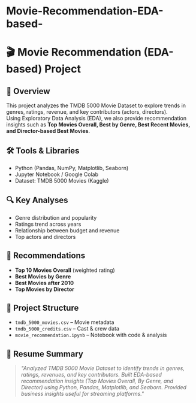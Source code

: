 # Movie-Recommendation-EDA-based-
# 🎬 Movie Recommendation (EDA-based) Project  

## 📌 Overview
This project analyzes the TMDB 5000 Movie Dataset to explore trends in genres, ratings, revenue, and key contributors (actors, directors).  
Using Exploratory Data Analysis (EDA), we also provide recommendation insights such as **Top Movies Overall, Best by Genre, Best Recent Movies, and Director-based Best Movies**.  

## 🛠️ Tools & Libraries
- Python (Pandas, NumPy, Matplotlib, Seaborn)  
- Jupyter Notebook / Google Colab  
- Dataset: TMDB 5000 Movies (Kaggle)  

## 🔍 Key Analyses
- Genre distribution and popularity  
- Ratings trend across years  
- Relationship between budget and revenue  
- Top actors and directors  

## 🎯 Recommendations
- **Top 10 Movies Overall** (weighted rating)  
- **Best Movies by Genre**  
- **Best Movies after 2010**  
- **Top Movies by Director**  

## 📂 Project Structure
- `tmdb_5000_movies.csv` – Movie metadata  
- `tmdb_5000_credits.csv` – Cast & crew data  
- `movie_recommendation.ipynb` – Notebook with code & analysis  

## 📑 Resume Summary
> *"Analyzed TMDB 5000 Movie Dataset to identify trends in genres, ratings, revenues, and key contributors. Built EDA-based recommendation insights (Top Movies Overall, By Genre, and Director) using Python, Pandas, Matplotlib, and Seaborn. Provided business insights useful for streaming platforms."*

